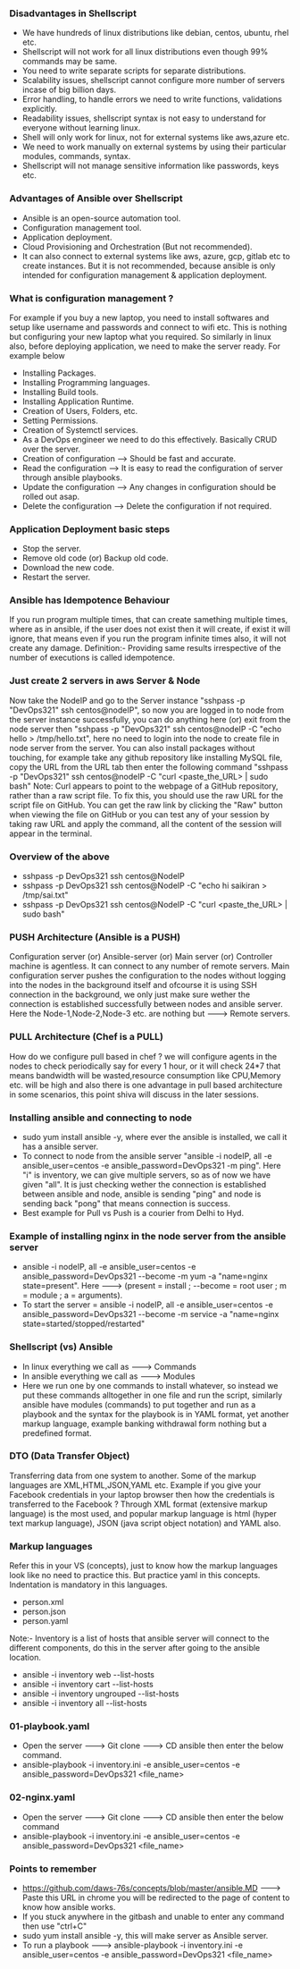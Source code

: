 ### Disadvantages in Shellscript
- We have hundreds of linux distributions like debian, centos, ubuntu, rhel etc.
- Shellscript will not work for all linux distributions even though 99% commands may be same.
- You need to write separate scripts for separate distributions.
- Scalability issues, shellscript cannot configure more number of servers incase of big billion days.
- Error handling, to handle errors we need to write functions, validations explicitly.
- Readability issues, shellscript syntax is not easy to understand for everyone without learning linux.
- Shell will only work for linux, not for external systems like aws,azure etc.
- We need to work manually on external systems by using their particular modules, commands, syntax.
- Shellscript will not manage sensitive information like passwords, keys etc.

### Advantages of Ansible over Shellscript
- Ansible is an open-source automation tool.
- Configuration management tool.
- Application deployment.
- Cloud Provisioning and Orchestration (But not recommended).
- It can also connect to external systems like aws, azure, gcp, gitlab etc to create instances. But it is
  not recommended, because ansible is only intended for configuration management & application deployment.

### What is configuration management ?
For example if you buy a new laptop, you need to install softwares and setup like username and passwords and connect to wifi etc. This is nothing but configuring your new laptop what you required. So similarly in linux also, before deploying application, we need to make the server ready. For example below
- Installing Packages.
- Installing Programming languages.
- Installing Build tools.
- Installing Application Runtime.
- Creation of Users, Folders, etc.
- Setting Permissions.
- Creation of Systemctl services.
- As a DevOps engineer we need to do this effectively. Basically CRUD over the server.
- Creation of configuration --> Should be fast and accurate.
- Read the configuration --> It is easy to read the configuration of server through ansible playbooks.
- Update the configuration --> Any changes in configuration should be rolled out asap.
- Delete the configuration --> Delete the configuration if not required.

### Application Deployment basic steps
- Stop the server.
- Remove old code (or) Backup old code.
- Download the new code.
- Restart the server.

### Ansible has Idempotence Behaviour
If you run program multiple times, that can create samething multiple times, where as in ansible, if the user does not exist then it will create, if exist it will ignore, that means even if you run the program infinite times also, it will not create any damage. Definition:- Providing same results irrespective of the number of executions is called idempotence.

### Just create 2 servers in aws Server & Node
Now take the NodeIP and go to the Server instance "sshpass -p "DevOps321" ssh centos@nodeIP", so now you are logged in to node from the server instance successfully, you can do anything here (or) exit from the node server then "sshpass -p "DevOps321" ssh centos@nodeIP -C "echo hello > /tmp/hello.txt", here no need to login into the node to create file in node server from the server. You can also install packages without touching, for example take any github repository like installing MySQL file, copy the URL from the URL tab then enter the following command "sshpass -p "DevOps321" ssh centos@nodeIP -C "curl <paste_the_URL> | sudo bash" Note: Curl appears to point to the webpage of a GitHub repository, rather than a raw script file. To fix this, you should use the raw URL for the script file on GitHub. You can get the raw link by clicking the "Raw" button when viewing the file on GitHub or you can test any of your session by taking raw URL and apply the command, all the content of the session will appear in the terminal.

### Overview of the above
- sshpass -p DevOps321 ssh centos@NodeIP
- sshpass -p DevOps321 ssh centos@NodeIP -C "echo hi saikiran > /tmp/sai.txt"
- sshpass -p DevOps321 ssh centos@NodeIP -C "curl <paste_the_URL> | sudo bash"

### PUSH Architecture (Ansible is a PUSH)
Configuration server (or) Ansible-server (or) Main server (or) Controller machine is agentless. It can connect to any number of remote servers. Main configuration server pushes the configuration to the nodes without logging into the nodes in the background itself and ofcourse it is using SSH connection in the background, we only just make sure wether the connection is established successfully between nodes and ansible server. Here the Node-1,Node-2,Node-3 etc. are nothing but ---> Remote servers.

### PULL Architecture (Chef is a PULL)
How do we configure pull based in chef ? we will configure agents in the nodes to check periodically say for every 1 hour, or it will check 24*7 that means bandwidth will be wasted,resource consumption like CPU,Memory etc. will be high and also there is one advantage in pull based architecture in some scenarios, this point shiva will discuss in the later sessions.

### Installing ansible and connecting to node 
- sudo yum install ansible -y, where ever the ansible is installed, we call it has a ansible server.
- To connect to node from the ansible server "ansible -i nodeIP, all -e ansible_user=centos -e
  ansible_password=DevOps321 -m ping". Here "i" is inventory, we can give multiple servers, so as of now we
  have given "all". It is just checking wether the connection is established between ansible and node,
  ansible is sending "ping" and node is sending back "pong" that means connection is success.
- Best example for Pull vs Push is a courier from Delhi to Hyd.

### Example of installing nginx in the node server from the ansible server
- ansible -i nodeIP, all -e ansible_user=centos -e ansible_password=DevOps321 --become -m yum -a "name=nginx
  state=present". Here ---> (present = install ; --become = root user ; m = module ; a = arguments).
- To start the server = ansible -i nodeIP, all -e ansible_user=centos -e ansible_password=DevOps321 --become
  -m service -a "name=nginx state=started/stopped/restarted"

### Shellscript (vs) Ansible
- In linux everything we call as ---> Commands
- In ansible everything we call as ---> Modules
- Here we run one by one commands to install whatever, so instead we put these commands alltogether in one
  file and run the script, similarly ansible have modules (commands) to put together and run as a playbook
  and the syntax for the playbook is in YAML format, yet another markup language, example banking withdrawal
  form nothing but a predefined format.

### DTO (Data Transfer Object)
Transferring data from one system to another. Some of the markup languages are XML,HTML,JSON,YAML etc. Example if you give your Facebook credentials in your laptop browser then how the credentials is transferred to the Facebook ? Through XML format (extensive markup language) is the most used, and popular markup language is html (hyper text markup language), JSON (java script object notation) and YAML also.

### Markup languages
Refer this in your VS (concepts), just to know how the markup languages look like no need to practice this.
But practice yaml in this concepts. Indentation is mandatory in this languages.
- person.xml
- person.json
- person.yaml

Note:- Inventory is a list of hosts that ansible server will connect to the different components, do this in the server after going to the ansible location.
- ansible -i inventory web --list-hosts
- ansible -i inventory cart --list-hosts
- ansible -i inventory ungrouped --list-hosts
- ansible -i inventory all --list-hosts

### 01-playbook.yaml
- Open the server ---> Git clone ---> CD ansible then enter the below command.
- ansible-playbook -i inventory.ini -e ansible_user=centos -e ansible_password=DevOps321 <file_name>

### 02-nginx.yaml
- Open the server ---> Git clone ---> CD ansible then enter the below command
- ansible-playbook -i inventory.ini -e ansible_user=centos -e ansible_password=DevOps321 <file_name>

### Points to remember
- https://github.com/daws-76s/concepts/blob/master/ansible.MD ---> Paste this URL in chrome you will be
  redirected to the page of content to know how ansible works.
- If you stuck anywhere in the gitbash and unable to enter any command then use "ctrl+C"
- sudo yum install ansible -y, this will make server as Ansible server.
- To run a playbook ---> ansible-playbook -i inventory.ini -e ansible_user=centos -e
  ansible_password=DevOps321 <file_name>
